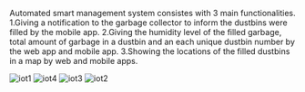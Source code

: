 Automated smart management system consistes with 3 main functionalities.
1.Giving a notification to the garbage collector to inform the dustbins were filled by the mobile app.
2.Giving the humidity level of the filled garbage, total amount of garbage in a dustbin and an each unique dustbin number by the web app and mobile app.
3.Showing the locations of the filled dustbins in a map by web and mobile apps.


![iot1](https://github.com/Nethmee5/Smart-wastage-management-system/assets/59769437/fbef5570-794f-4a3a-857d-0bff430fe3a6)
![iot4](https://github.com/Nethmee5/Smart-wastage-management-system/assets/59769437/adadeaf2-84d2-4d9c-8abe-c0c8b7115089)
![iot3](https://github.com/Nethmee5/Smart-wastage-management-system/assets/59769437/52161f9d-c467-4624-9854-ba065e1e2f3e)
![iot2](https://github.com/Nethmee5/Smart-wastage-management-system/assets/59769437/a69ea7e6-576b-4df5-b30d-1e41566993b2)
